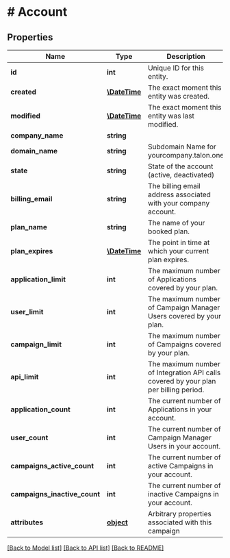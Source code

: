 # # Account

## Properties

Name | Type | Description | Notes
------------ | ------------- | ------------- | -------------
**id** | **int** | Unique ID for this entity. | 
**created** | [**\DateTime**](\DateTime.md) | The exact moment this entity was created. | 
**modified** | [**\DateTime**](\DateTime.md) | The exact moment this entity was last modified. | 
**company_name** | **string** |  | 
**domain_name** | **string** | Subdomain Name for yourcompany.talon.one | 
**state** | **string** | State of the account (active, deactivated) | 
**billing_email** | **string** | The billing email address associated with your company account. | 
**plan_name** | **string** | The name of your booked plan. | [optional] 
**plan_expires** | [**\DateTime**](\DateTime.md) | The point in time at which your current plan expires. | [optional] 
**application_limit** | **int** | The maximum number of Applications covered by your plan. | [optional] 
**user_limit** | **int** | The maximum number of Campaign Manager Users covered by your plan. | [optional] 
**campaign_limit** | **int** | The maximum number of Campaigns covered by your plan. | [optional] 
**api_limit** | **int** | The maximum number of Integration API calls covered by your plan per billing period. | [optional] 
**application_count** | **int** | The current number of Applications in your account. | 
**user_count** | **int** | The current number of Campaign Manager Users in your account. | 
**campaigns_active_count** | **int** | The current number of active Campaigns in your account. | 
**campaigns_inactive_count** | **int** | The current number of inactive Campaigns in your account. | 
**attributes** | [**object**](.md) | Arbitrary properties associated with this campaign | [optional] 

[[Back to Model list]](../../README.md#documentation-for-models) [[Back to API list]](../../README.md#documentation-for-api-endpoints) [[Back to README]](../../README.md)


